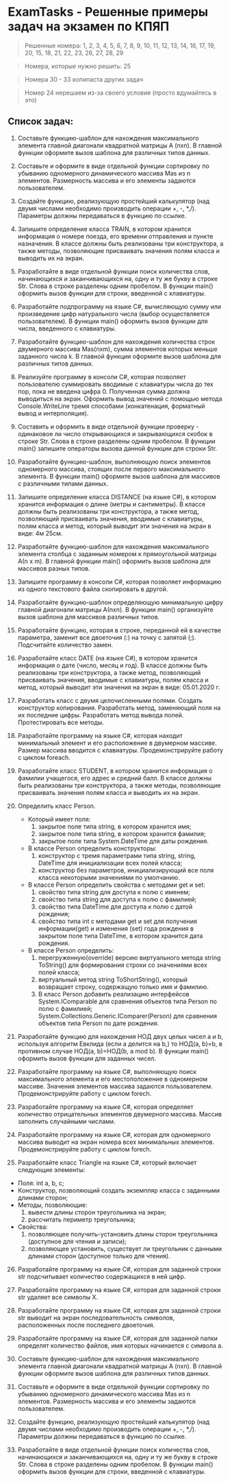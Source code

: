 # ExamTasks - Решенные примеры задач на экзамен по КПЯП

> Решенные номера: 1, 2, 3, 4, 5, 6, 7, 8, 9, 10, 11, 12, 13, 14, 16, 17, 19, 20, 15, 18, 21, 22, 23, 26, 27, 28, 29

> Номера, которые нужно решить: 25

> Номера 30 - 33 копипаста других задач

> Номер 24 нерешаем из-за своего условия (просто вдумайтесь в это)

## Список задач:

1.	Составьте функцию-шаблон для нахождения максимального элемента главной диагонали квадратной матрицы А (nхn). В главной функции оформите вызов шаблона для различных типов данных.

2.	Составьте и оформите в виде отдельной функции сортировку по убыванию одномерного динамического массива Mas из n элементов. Размерность массива и его элементы задаются пользователем.

3.	Создайте функцию, реализующую простейший калькулятор (над двумя числами необходимо производить операции +, -, *,/). Параметры должны передаваться в функцию по ссылке.

4.	Запишите определение класса TRAIN, в котором хранится информация о номере поезда, его времени отправления и пункте назначения. В классе должны быть реализованы три конструктора, а также методы, позволяющие присваивать значения полям класса и выводить их на экран.

5.	Разработайте в виде отдельной функции поиск количества слов, начинающихся и заканчивающихся на, одну и ту же букву в строке Str. Слова в строке разделены одним пробелом. В функции main() оформить вызов функции для строки, введенной с клавиатуры.

6.	Разработайте подпрограмму на языке C#, вычисляющую сумму или произведение цифр натурального числа (выбор осуществляется пользователем). В функции main() оформить вызов функции для числа, введенного с клавиатуры.

7.	Разработайте функцию-шаблон для нахождения количества строк двумерного массива Mas(nxm), сумма элементов которых меньше заданного числа k. В главной функции оформите вызов шаблона для различных типов данных.

8.	Реализуйте программу в консоли C#, которая позволяет пользователю суммировать вводимые с клавиатуры числа до тех пор, пока не введена цифра 0. Полученная сумма должна выводиться на экран. Оформить вывод значений с помощью метода Console.WriteLine тремя способами (конкатенация, форматный вывод и интерполяция).

9.	Составить и оформить в виде отдельной функции проверку - одинаковое ли число открывающихся и закрывающихся скобок в строке Str. Слова в строке разделены одним пробелом. В функции main() запишите операторы вызова данной функции для строки Str.

10.	Разработайте функцию-шаблон, выполняющую поиск элементов одномерного массива, стоящих после первого максимального элемента. В функции main() оформите вызов шаблона для массивов с различными типами данных.

11.	Запишите определение класса DISTANCE (на языке C#), в котором хранится информация о длине (метры и сантиметры). В классе должны быть реализованы три конструктора, а также метод, позволяющий присваивать значения, вводимые с клавиатуры, полям класса и метод, который выводит эти значения на экран в виде: 4м 25см.

12.	Разработайте функцию-шаблон для нахождения максимального элемента столбца с заданным номером к прямоугольной матрицы А(n x m). В главной функции main() оформить вызов шаблона для массивов разных типов.

13.	Запишите программу в консоли C#, которая позволяет информацию из одного текстового файла скопировать в другой.

14.	Разработайте функцию-шаблон определяющую минимальную цифру главной диагонали матрицы А(nхn). В функции main() организуйте вызов шаблона для массивов различных типов.

15.	Разработайте функцию, которая в строке, переданной ей в качестве параметра, заменит все двоеточия (:) на точку с запятой (;). Подсчитайте количество замен.

16.	Разработайте класс DATE (на языке C#), в котором хранится информация о дате (число, месяц и год). В классе должны быть реализованы три конструктора, а также метод, позволяющий присваивать значения, вводимые с клавиатуры, полям класса и метод, который выводит эти значения на экран в виде: 05.01.2020 г.

17.	Разработать класс с двумя целочисленными полями. Создать конструктор копирования. Разработать метод, заменяющий поля на их последние цифры. Разработать метод вывода полей. Протестировать все методы.

18.	Разработайте программу на языке C#, которая находит минимальный элемент и его расположение в двумерном массиве. Размер массива вводится с клавиатуры. Продемонстрируйте работу с циклом foreach.

19.	Разработайте класс STUDENT, в котором хранится информация о фамилии учащегося, его адрес и средний балл. В классе должны быть реализованы три конструктора, а также методы, позволяющие присваивать значения полям класса и выводить их на экран.

20.	Определить класс Person.
    * Который имеет поля:
      1. закрытое поле типа string, в котором хранится имя; 
      2.	закрытое поле типа string, в котором хранится фамилия; 
      3.	закрытое поле типа System.DateTime для даты рождения.
    * В классе Person определить конструкторы: 
      1. конструктор c тремя параметрами типа string, string, DateTime для инициализации всех полей класса;  
      2.	конструктор без параметров, инициализирующий все поля класса некоторыми значениями по умолчанию.
    * В классе Person определить свойства c методами get и set: 
      1. свойство типа string для доступа к полю с именем;  
      2. свойство типа string для доступа к полю с фамилией; 
      3. свойство типа DateTime для доступа к полю с датой рождения; 
      4. свойство типа int c методами get и set для получения информации(get) и изменения (set) года рождения в закрытом поле типа DateTime, в котором хранится дата рождения.
    * В классе Person определить:
      1.	перегруженную(override) версию виртуального метода string ToString() для формирования строки со значениями всех полей класса; 
      2.	виртуальный метод string ToShortString(), который возвращает строку, содержащую только имя и фамилию. 
      3. В класс Person добавить реализацию интерфейсов System.IComparable для сравнения объектов типа Person по полю с фамилией; System.Collections.Generic.IComparer(Person) для сравнения объектов типа Person по дате рождения. 

21.	Разработайте функцию для нахождения НОД двух целых чисел а и b, используя алгоритм Евклида (если а делится на b,) то НОД(а, b)=b, в противном случае НОД(а, b)=НОД(b, а mod b). В функции main() оформить вызов функции для заданных чисел.

22.	Разработайте программу на языке С#, выполняющую поиск максимального элемента и его местоположение в одномерном массиве. Значения элементов массива задаются пользователем. Продемонстрируйте работу с циклом forech.

23.	Разработайте программу на языке С#, которая определяет количество отрицательных элементов двумерного массива. Массив заполнить случайными числами. 

24.	Разработайте программу на языке С#, которая для одномерного массива выводит на экран номера всех минимальных элементов. Продемонстрируйте работу с циклом forech.

25.	Разработайте класс Triangle на языке С#, который включает следующие элементы:
  * Поля: int а, b, с;
  * Конструктор, позволяющий создать экземпляр класса с заданными длинами сторон;
  * Методы, позволяющие:
    1.	вывести длины сторон треугольника на экран;
    2.	рассчитать периметр треугольника;
  * Свойства:
    1.	позволяющее получить-установить длины сторон треугольника (доступное для чтения и записи);
    2.	позволяющее установить, существует ли треугольник с данными длинами сторон (доступное только для чтения).

26.	Разработайте программу на языке С#, которая для заданной строки str подсчитывает количество содержащихся в ней цифр.

27.	Разработайте программу на языке С#, которая для заданной строки str удаляет все символы X.

28.	Разработайте программу на языке С#, которая для заданной строки str выводит на экран последовательность символов, расположенных после последнего двоеточия.

29.	Разработайте программу на языке С#, которая для заданной папки определят количество файлов, имя которых начинается с символа а.

30.	Составьте функцию-шаблон для нахождения максимального элемента главной диагонали квадратной матрицы А (nхn). В главной функции оформите вызов шаблона для различных типов данных.

31.	Составьте и оформите в виде отдельной функции сортировку по убыванию одномерного динамического массива Mas из n элементов. Размерность массива и его элементы задаются пользователем.

32.	Создайте функцию, реализующую простейший калькулятор (над двумя числами необходимо производить операции +, -, *,/). Параметры должны передаваться в функцию по ссылке.

33.	Разработайте в виде отдельной функции поиск количества слов, начинающихся и заканчивающихся на, одну и ту же букву в строке Str. Слова в строке разделены одним пробелом. В функции main() оформить вызов функции для строки, введенной с клавиатуры.
